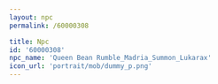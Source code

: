 ```yaml
---
layout: npc
permalink: /60000308

title: Npc
id: '60000308'
npc_name: 'Queen Bean Rumble_Madria_Summon_Lukarax'
icon_url: 'portrait/mob/dummy_p.png'
---
```

